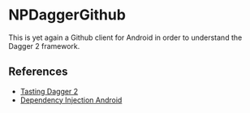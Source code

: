 # NPDaggerGithub
This is yet again a Github client for Android in order to understand the Dagger 2 framework.

## References
- [Tasting Dagger 2](http://fernandocejas.com/2015/04/11/tasting-dagger-2-on-android/)
- [Dependency Injection Android](http://antonioleiva.com/dependency-injection-android-dagger-part-1/)
